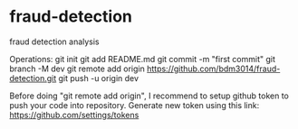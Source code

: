 # fraud-detection
fraud detection analysis

Operations:
git init
git add README.md
git commit -m "first commit"
git branch -M dev
git remote add origin https://github.com/bdm3014/fraud-detection.git
git push -u origin dev

Before doing "git remote add origin", I recommend to setup github token to 
push your code into repository. Generate new token using this link: https://github.com/settings/tokens

